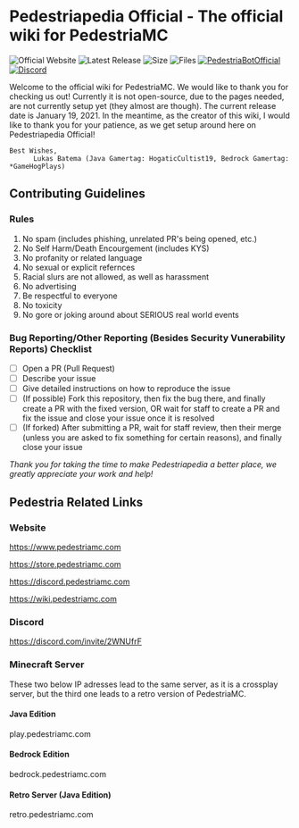 # Pedestriapedia Official - The official wiki for PedestriaMC
![Official Website](https://img.shields.io/website?down_color=lightgrey&down_message=offline&up_color=blue&up_message=online&style=for-the-badge&url=https://www.pedestriamc.com) ![Latest Release](https://img.shields.io/github/v/release/PedestriaMC-Network/PedestriapediaOfficial?style=for-the-badge&include_prereleases) ![Size](https://img.shields.io/github/repo-size/PedestriaMC-Network/PedestriapediaOfficial?style=for-the-badge) ![Files](https://img.shields.io/github/directory-file-count/PedestriaMC-Network/PedestriapediaOfficial?style=for-the-badge) [![PedestriaBotOfficial](https://img.shields.io/badge/Official%20Bot-PedestriaBotOfficial-blue?style=for-the-badge)](https://github.com/theopcoder/PedestriaBotOfficial) [![Discord](https://img.shields.io/badge/Discord-https%3A%2F%2Fdiscord.pedestriamc.com%2F-blue?style=for-the-badge)](https://discord.pedestriamc.com)

Welcome to the official wiki for PedestriaMC. We would like to thank you for checking us out! Currently it is not open-source, due to the pages needed, are not currently setup yet (they almost are though). The current release date is January 19, 2021. In the meantime, as the creator of this wiki, I would like to thank you for your patience, as we get setup around here on Pedestriapedia Official!

    Best Wishes,
          Lukas Batema (Java Gamertag: HogaticCultist19, Bedrock Gamertag: *GameHogPlays)

## Contributing Guidelines
### Rules
1. No spam (includes phishing, unrelated PR's being opened, etc.)
2. No Self Harm/Death Encourgement (includes KYS)
3. No profanity or related language
4. No sexual or explicit refernces
5. Racial slurs are not allowed, as well as harassment
6. No advertising
7. Be respectful to everyone
8. No toxicity
9. No gore or joking around about SERIOUS real world events

### Bug Reporting/Other Reporting (Besides Security Vunerability Reports) Checklist
- [ ] Open a PR (Pull Request)
- [ ] Describe your issue
- [ ] Give detailed instructions on how to reproduce the issue
- [ ] (If possible) Fork this repository, then fix the bug there, and finally create a PR with the fixed version, OR wait for staff to create a PR and fix the issue and close your issue once it is resolved
- [ ] (If forked) After submitting a PR, wait for staff review, then their merge (unless you are asked to fix something for certain reasons), and finally close your issue

*Thank you for taking the time to make Pedestriapedia a better place, we greatly appreciate your work and help!*

## Pedestria Related Links
### Website
https://www.pedestriamc.com

https://store.pedestriamc.com

https://discord.pedestriamc.com

https://wiki.pedestriamc.com

### Discord
https://discord.com/invite/2WNUfrF

### Minecraft Server
These two below IP adresses lead to the same server, as it is a crossplay server, but the third one leads to a retro version of PedestriaMC.

#### Java Edition
play.pedestriamc.com

#### Bedrock Edition
bedrock.pedestriamc.com

#### Retro Server (Java Edition)
retro.pedestriamc.com
